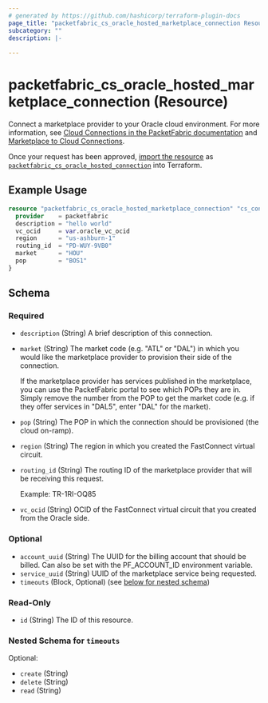 ```yaml
---
# generated by https://github.com/hashicorp/terraform-plugin-docs
page_title: "packetfabric_cs_oracle_hosted_marketplace_connection Resource - terraform-provider-packetfabric"
subcategory: ""
description: |-
  
---
```


# packetfabric_cs_oracle_hosted_marketplace_connection (Resource)

Connect a marketplace provider to your Oracle cloud environment. For more information, see [Cloud Connections in the PacketFabric documentation](https://docs.packetfabric.com/cloud/) and [Marketplace to Cloud Connections](https://docs.packetfabric.com/eco/marketplace_cloud/).

Once your request has been approved, [import the resource](https://registry.terraform.io/providers/PacketFabric/packetfabric/latest/docs/guides/importing) as [`packetfabric_cs_oracle_hosted_connection`](https://registry.terraform.io/providers/PacketFabric/packetfabric/latest/docs/resources/packetfabric_cs_oracle_hosted_connection) into Terraform.

## Example Usage

```terraform
resource "packetfabric_cs_oracle_hosted_marketplace_connection" "cs_conn1_marketplace_oracle" {
  provider    = packetfabric
  description = "hello world"
  vc_ocid     = var.oracle_vc_ocid
  region      = "us-ashburn-1"
  routing_id  = "PD-WUY-9VB0"
  market      = "HOU"
  pop         = "BOS1"
}
```

<!-- schema generated by tfplugindocs -->
## Schema

### Required

- `description` (String) A brief description of this connection.
- `market` (String) The market code (e.g. "ATL" or "DAL") in which you would like the marketplace provider to provision their side of the connection.

	If the marketplace provider has services published in the marketplace, you can use the PacketFabric portal to see which POPs they are in. Simply remove the number from the POP to get the market code (e.g. if they offer services in "DAL5", enter "DAL" for the market).
- `pop` (String) The POP in which the connection should be provisioned (the cloud on-ramp).
- `region` (String) The region in which you created the FastConnect virtual circuit.
- `routing_id` (String) The routing ID of the marketplace provider that will be receiving this request.

	Example: TR-1RI-OQ85
- `vc_ocid` (String) OCID of the FastConnect virtual circuit that you created from the Oracle side.

### Optional

- `account_uuid` (String) The UUID for the billing account that should be billed. Can also be set with the PF_ACCOUNT_ID environment variable.
- `service_uuid` (String) UUID of the marketplace service being requested.
- `timeouts` (Block, Optional) (see [below for nested schema](#nestedblock--timeouts))

### Read-Only

- `id` (String) The ID of this resource.

<a id="nestedblock--timeouts"></a>
### Nested Schema for `timeouts`

Optional:

- `create` (String)
- `delete` (String)
- `read` (String)


